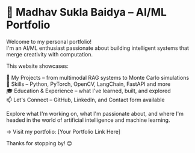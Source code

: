 # 🧠 Madhav Sukla Baidya – AI/ML Portfolio

Welcome to my personal portfolio!  
I'm an AI/ML enthusiast passionate about building intelligent systems that merge creativity with computation.

This website showcases:

🚀 My Projects – from multimodal RAG systems to Monte Carlo simulations  
🧠 Skills – Python, PyTorch, OpenCV, LangChain, FastAPI and more  
🎓 Education & Experience – what I've learned, built, and explored  
📫 Let's Connect – GitHub, LinkedIn, and Contact form available

Explore what I'm working on, what I'm passionate about, and where I'm headed in the world of artificial intelligence and machine learning.

→ Visit my portfolio: [Your Portfolio Link Here]

Thanks for stopping by! 😊
